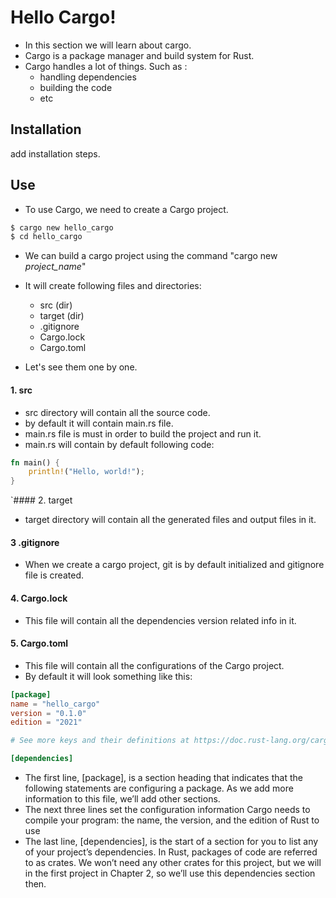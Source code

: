 # Hello Cargo!

- In this section we will learn about cargo.
- Cargo is a package manager and build system for Rust. 
- Cargo handles a lot of things. Such as :
  - handling dependencies
  - building the code
  - etc

## Installation
<!-- TODO --> add installation steps.

## Use
- To use Cargo, we need to create a Cargo project.
```cmd
$ cargo new hello_cargo
$ cd hello_cargo
```
- We can build a cargo project using the command "cargo new *project_name*"
- It will create following files and directories:
  - src (dir)
  - target (dir)
  - .gitignore
  - Cargo.lock
  - Cargo.toml

- Let's see them one by one.

#### 1. src 
- src directory will contain all the source code.
- by default it will contain main.rs file. 
- main.rs file is must in order to build the project and run it.
- main.rs will contain by default following code:
```rust
fn main() {
    println!("Hello, world!");
}
```
  
`#### 2. target 
- target directory will contain all the generated files and output files in it.

#### 3 .gitignore
- When we create a cargo project, git is by default initialized and gitignore file is created.
  
#### 4. Cargo.lock
- This file will contain all the dependencies version related info in it.

#### 5. Cargo.toml
- This file will contain all the configurations of the Cargo project.
- By default it will look something like this:
```TOML
[package]
name = "hello_cargo"
version = "0.1.0"
edition = "2021"

# See more keys and their definitions at https://doc.rust-lang.org/cargo/reference/manifest.html

[dependencies]
```
- The first line, [package], is a section heading that indicates that the following statements are configuring a package. As we add more information to this file, we’ll add other sections.
- The next three lines set the configuration information Cargo needs to compile your program: the name, the version, and the edition of Rust to use
- The last line, [dependencies], is the start of a section for you to list any of your project’s dependencies. In Rust, packages of code are referred to as crates. We won’t need any other crates for this project, but we will in the first project in Chapter 2, so we’ll use this dependencies section then.